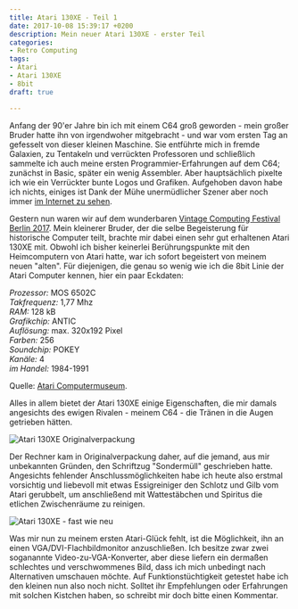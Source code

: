 ```yaml
---
title: Atari 130XE - Teil 1
date: 2017-10-08 15:39:17 +0200
description: Mein neuer Atari 130XE - erster Teil
categories:
- Retro Computing
tags:
- Atari
- Atari 130XE
- 8bit
draft: true

---
```

Anfang der 90'er Jahre bin ich mit einem C64 groß geworden - mein großer Bruder hatte ihn von irgendwoher mitgebracht - und war vom ersten Tag an gefesselt von dieser kleinen Maschine. Sie entführte mich in fremde Galaxien, zu Tentakeln und verrückten Professoren und schließlich sammelte ich auch meine ersten Programmier-Erfahrungen auf dem C64; zunächst in Basic, später ein wenig Assembler. Aber hauptsächlich pixelte ich wie ein Verrückter bunte Logos und Grafiken. Aufgehoben davon habe ich nichts, einiges ist Dank der Mühe unermüdlicher Szener aber noch immer [im Internet zu sehen](http://csdb.dk/scener/?id=1659).

Gestern nun waren wir auf dem wunderbaren [Vintage Computing Festival Berlin 2017](https://vcfb.de/2017). Mein kleinerer Bruder, der die selbe Begeisterung für historische Computer teilt, brachte mir dabei einen sehr gut erhaltenen Atari 130XE mit. Obwohl ich bisher keinerlei Berührungspunkte mit den Heimcomputern von Atari hatte, war ich sofort begeistert von meinem neuen "alten". Für diejenigen, die genau so wenig wie ich die 8bit Linie der Atari Computer kennen, hier ein paar Eckdaten:

*Prozessor:* MOS 6502C\
*Takfrequenz:* 1,77 Mhz\
*RAM:* 128 kB\
*Grafikchip:* ANTIC\
*Auflösung:* max. 320x192 Pixel\
*Farben:* 256\
*Soundchip:* POKEY\
*Kanäle:* 4\
*im Handel:* 1984-1991

Quelle: [Atari Computermuseum](http://www.atari-computermuseum.de/xe.htm).

Alles in allem bietet der Atari 130XE einige Eigenschaften, die mir damals angesichts des ewigen Rivalen - meinem C64 - die Tränen in die Augen getrieben hätten.

![Atari 130XE Originalverpackung](/uploads/2017/10/Atari%20130XE%20Verpackung.jpg)

Der Rechner kam in Originalverpackung daher, auf die jemand, aus mir unbekannten Gründen, den Schriftzug "Sondermüll" geschrieben hatte. Angesichts fehlender Anschlussmöglichkeiten habe ich heute also erstmal vorsichtig und liebevoll mit etwas Essigreiniger den Schlotz und Gilb vom Atari gerubbelt, um anschließend mit Wattestäbchen und Spiritus die etlichen Zwischenräume zu reinigen.

![Atari 130XE - fast wie neu](/uploads/2017/10/Atari%20130XE.jpg)

Was mir nun zu meinem ersten Atari-Glück fehlt, ist die Möglichkeit, ihn an einen VGA/DVI-Flachbildmonitor anzuschließen. Ich besitze zwar zwei soganannte Video-zu-VGA-Konverter, aber diese liefern ein dermaßen schlechtes und verschwommenes Bild, dass ich mich unbedingt nach Alternativen umschauen möchte. Auf Funktionstüchtigkeit getestet habe ich den kleinen nun also noch nicht. Solltet ihr Empfehlungen oder Erfahrungen mit solchen Kistchen haben, so schreibt mir doch bitte einen Kommentar.

